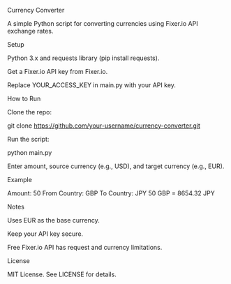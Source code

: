 Currency Converter

A simple Python script for converting currencies using Fixer.io API exchange rates.

Setup





Python 3.x and requests library (pip install requests).



Get a Fixer.io API key from Fixer.io.



Replace YOUR_ACCESS_KEY in main.py with your API key.

How to Run





Clone the repo:

git clone https://github.com/your-username/currency-converter.git



Run the script:

python main.py



Enter amount, source currency (e.g., USD), and target currency (e.g., EUR).

Example

Amount: 50
From Country: GBP
To Country: JPY
50 GBP = 8654.32 JPY

Notes





Uses EUR as the base currency.



Keep your API key secure.



Free Fixer.io API has request and currency limitations.

License

MIT License. See LICENSE for details.
